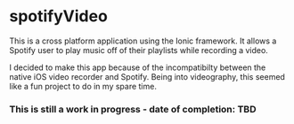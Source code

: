 # spotifyVideo

This is a cross platform application using the Ionic framework.  It allows a Spotify user to play music off of their playlists while recording a video.

I decided to make this app because of the incompatibilty between the native iOS video recorder and Spotify.  Being into videography, this seemed like a fun project to do in my spare time.

### This is still a work in progress - date of completion: TBD
